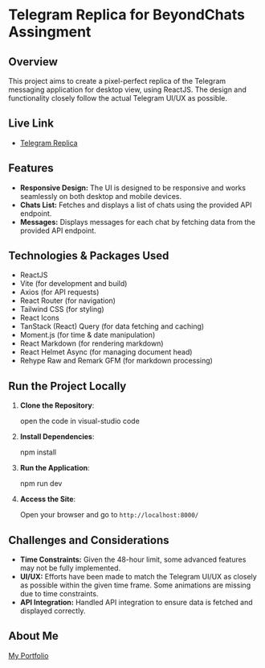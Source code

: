 # Telegram Replica for BeyondChats Assingment

## Overview

This project aims to create a pixel-perfect replica of the Telegram messaging application for desktop view, using ReactJS. The design and functionality closely follow the actual Telegram UI/UX as possible.

## Live Link

- [Telegram Replica](https://telegram-replica-nine.vercel.app/)

## Features

- **Responsive Design:** The UI is designed to be responsive and works seamlessly on both desktop and mobile devices.
- **Chats List:** Fetches and displays a list of chats using the provided API endpoint.
- **Messages:** Displays messages for each chat by fetching data from the provided API endpoint.

## Technologies & Packages Used

- ReactJS
- Vite (for development and build)
- Axios (for API requests)
- React Router (for navigation)
- Tailwind CSS (for styling)
- React Icons
- TanStack (React) Query (for data fetching and caching)
- Moment.js (for time & date manipulation)
- React Markdown (for rendering markdown)
- React Helmet Async (for managing document head)
- Rehype Raw and Remark GFM (for markdown processing)

## Run the Project Locally

1. **Clone the Repository**:

    open the code in visual-studio code

2. **Install Dependencies**:

    
    npm install
    

3. **Run the Application**:

    
    npm run dev 
    

4. **Access the Site**: 
    
    Open your browser and go to `http://localhost:8000/`

## Challenges and Considerations

- **Time Constraints:** Given the 48-hour limit, some advanced features may not be fully implemented.
- **UI/UX:** Efforts have been made to match the Telegram UI/UX as closely as possible within the given time frame. Some animations are missing due to time constraints.
- **API Integration:** Handled API integration to ensure data is fetched and displayed correctly.

## About Me

[My Portfolio](https://zodwill.github.io/Lalit-kumar-portfolio/ )
